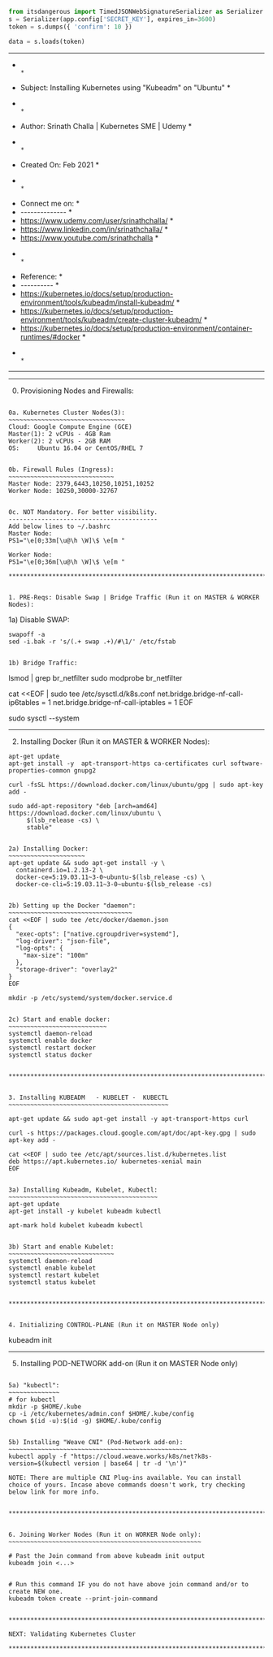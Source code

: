 ```Python
from itsdangerous import TimedJSONWebSignatureSerializer as Serializer
s = Serializer(app.config['SECRET_KEY'], expires_in=3600)
token = s.dumps({ 'confirm': 10 })

data = s.loads(token)
```


***************************************************************************************************
*                                                                                                 *     
* Subject: Installing Kubernetes using "Kubeadm" on "Ubuntu"                                      *
*                                                                                                 *
* Author: Srinath Challa | Kubernetes SME | Udemy                                                 *
*                                                                                                 *
* Created On: Feb 2021                                                                            *
*                                                                                                 *
* Connect me on:                                                                                  *    
* --------------                                                                                  *
* https://www.udemy.com/user/srinathchalla/                                                       *
* https://www.linkedin.com/in/srinathchalla/                                                      *
* https://www.youtube.com/srinathchalla                                                           *
*                                                                                                 *
* Reference:                                                                                      *
* ----------                                                                                      *
* https://kubernetes.io/docs/setup/production-environment/tools/kubeadm/install-kubeadm/          *
* https://kubernetes.io/docs/setup/production-environment/tools/kubeadm/create-cluster-kubeadm/   *
* https://kubernetes.io/docs/setup/production-environment/container-runtimes/#docker              *
*                                                                                                 *
***************************************************************************************************


***************************************************************************************************


0. Provisioning Nodes and Firewalls:
~~~~~~~~~~~~~~~~~~~~~~~~~~~~~~~~~~~~

0a. Kubernetes Cluster Nodes(3):
~~~~~~~~~~~~~~~~~~~~~~~~~~~~~~~~
Cloud: Google Compute Engine (GCE)
Master(1): 2 vCPUs - 4GB Ram  
Worker(2): 2 vCPUs - 2GB RAM
OS:     Ubuntu 16.04 or CentOS/RHEL 7


0b. Firewall Rules (Ingress): 
~~~~~~~~~~~~~~~~~~~~~~~~~~~~~
Master Node: 2379,6443,10250,10251,10252 
Worker Node: 10250,30000-32767


0c. NOT Mandatory. For better visibility.
-----------------------------------------
Add below lines to ~/.bashrc
Master Node:
PS1="\e[0;33m[\u@\h \W]\$ \e[m "

Worker Node:
PS1="\e[0;36m[\u@\h \W]\$ \e[m "

***************************************************************************************************


1. PRE-Reqs: Disable Swap | Bridge Traffic (Run it on MASTER & WORKER Nodes):
~~~~~~~~~~~~~~~~~~~~~~~~~~~~~~~~~~~~~~~~~~~~~~~~~~~~~~~~~~~~~~~~~~~~~~~~~~~~~

1a) Disable SWAP:
~~~~~~~~~~~~~~~~~
swapoff -a
sed -i.bak -r 's/(.+ swap .+)/#\1/' /etc/fstab


1b) Bridge Traffic:
~~~~~~~~~~~~~~~~~~~
lsmod | grep br_netfilter 
sudo modprobe br_netfilter

cat <<EOF | sudo tee /etc/sysctl.d/k8s.conf
net.bridge.bridge-nf-call-ip6tables = 1
net.bridge.bridge-nf-call-iptables = 1
EOF

sudo sysctl --system


***************************************************************************************************


2. Installing Docker (Run it on MASTER & WORKER Nodes):
~~~~~~~~~~~~~~~~~~~~~~~~~~~~~~~~~~~~~~~~~~~~~~~~~~~~~~~
apt-get update  
apt-get install -y  apt-transport-https ca-certificates curl software-properties-common gnupg2

curl -fsSL https://download.docker.com/linux/ubuntu/gpg | sudo apt-key add -

sudo add-apt-repository "deb [arch=amd64] https://download.docker.com/linux/ubuntu \
     $(lsb_release -cs) \
     stable"


2a) Installing Docker:
~~~~~~~~~~~~~~~~~~~~~
apt-get update && sudo apt-get install -y \
  containerd.io=1.2.13-2 \
  docker-ce=5:19.03.11~3-0~ubuntu-$(lsb_release -cs) \
  docker-ce-cli=5:19.03.11~3-0~ubuntu-$(lsb_release -cs)


2b) Setting up the Docker "daemon":
~~~~~~~~~~~~~~~~~~~~~~~~~~~~~~~~~~
cat <<EOF | sudo tee /etc/docker/daemon.json
{
  "exec-opts": ["native.cgroupdriver=systemd"],
  "log-driver": "json-file",
  "log-opts": {
    "max-size": "100m"
  },
  "storage-driver": "overlay2"
}
EOF

mkdir -p /etc/systemd/system/docker.service.d


2c) Start and enable docker:
~~~~~~~~~~~~~~~~~~~~~~~~~~~
systemctl daemon-reload
systemctl enable docker
systemctl restart docker
systemctl status docker


***************************************************************************************************


3. Installing KUBEADM   - KUBELET -  KUBECTL
~~~~~~~~~~~~~~~~~~~~~~~~~~~~~~~~~~~~~~~~~~~~

apt-get update && sudo apt-get install -y apt-transport-https curl

curl -s https://packages.cloud.google.com/apt/doc/apt-key.gpg | sudo apt-key add -

cat <<EOF | sudo tee /etc/apt/sources.list.d/kubernetes.list
deb https://apt.kubernetes.io/ kubernetes-xenial main
EOF


3a) Installing Kubeadm, Kubelet, Kubectl:
~~~~~~~~~~~~~~~~~~~~~~~~~~~~~~~~~~~~~~~~~
apt-get update
apt-get install -y kubelet kubeadm kubectl

apt-mark hold kubelet kubeadm kubectl


3b) Start and enable Kubelet:
~~~~~~~~~~~~~~~~~~~~~~~~~~~~~
systemctl daemon-reload
systemctl enable kubelet
systemctl restart kubelet
systemctl status kubelet


***************************************************************************************************


4. Initializing CONTROL-PLANE (Run it on MASTER Node only)
~~~~~~~~~~~~~~~~~~~~~~~~~~~~~~~~~~~~~~~~~~~~~~~~~~~~~~~~~~

kubeadm init


***************************************************************************************************


5. Installing POD-NETWORK add-on (Run it on MASTER Node only)
~~~~~~~~~~~~~~~~~~~~~~~~~~~~~~~~~~~~~~~~~~~~~~~~~~~~~~~~~~~~~~

5a) "kubectl":
~~~~~~~~~~~~~~
# for kubectl
mkdir -p $HOME/.kube
cp -i /etc/kubernetes/admin.conf $HOME/.kube/config
chown $(id -u):$(id -g) $HOME/.kube/config


5b) Installing "Weave CNI" (Pod-Network add-on):
~~~~~~~~~~~~~~~~~~~~~~~~~~~~~~~~~~~~~~~~~~~~~~~~~
kubectl apply -f "https://cloud.weave.works/k8s/net?k8s-version=$(kubectl version | base64 | tr -d '\n')"

NOTE: There are multiple CNI Plug-ins available. You can install choice of yours. Incase above commands doesn't work, try checking below link for more info.


***************************************************************************************************


6. Joining Worker Nodes (Run it on WORKER Node only):
~~~~~~~~~~~~~~~~~~~~~~~~~~~~~~~~~~~~~~~~~~~~~~~~~~~~~

# Past the Join command from above kubeadm init output
kubeadm join <...>


# Run this command IF you do not have above join command and/or to create NEW one.
kubeadm token create --print-join-command 


***************************************************************************************************

NEXT: Validating Kubernetes Cluster

***************************************************************************************************
